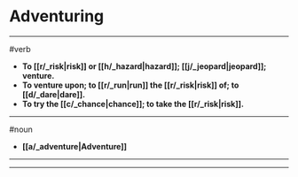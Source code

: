 # Adventuring
---
#verb
- **To [[r/_risk|risk]] or [[h/_hazard|hazard]]; [[j/_jeopard|jeopard]]; venture.**
- **To venture upon; to [[r/_run|run]] the [[r/_risk|risk]] of; to [[d/_dare|dare]].**
- **To try the [[c/_chance|chance]]; to take the [[r/_risk|risk]].**
---
#noun
- **[[a/_adventure|Adventure]]**
---
---
